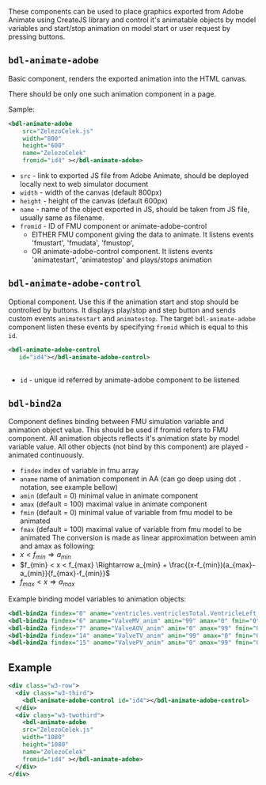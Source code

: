 These components can be used to place graphics exported from Adobe Animate using CreateJS library and control it's animatable objects by model variables and 
start/stop animation on model start or user request by pressing buttons.

## `bdl-animate-adobe`
Basic component, renders the exported animation into the HTML canvas. 

There should be only one such animation component in a page.

Sample:
```xml
<bdl-animate-adobe 
    src="ZelezoCelek.js" 
    width="800"
    height="600"
    name="ZelezoCelek"
    fromid="id4" ></bdl-animate-adobe> 
``` 
* `src` - link to exported JS file from Adobe Animate, should be deployed locally next to web simulator document
* `width` - width of the canvas (default 800px)
* `height` - height of the canvas (default 600px)
* `name` - name of the object exported in JS, should be taken from JS file, usually same as filename. 
* `fromid` - ID of FMU component or animate-adobe-control 
  * EITHER FMU component giving the data to animate. It listens events 'fmustart', 'fmudata', 'fmustop', 
  * OR animate-adobe-control component. It listens events 'animatestart', 'animatestop' and plays/stops animation

## `bdl-animate-adobe-control` 
Optional component. Use this if the animation start and stop should be controlled by buttons.
It displays play/stop and step button and sends custom events `animatestart` and `animatestop`. 
The target `bdl-animate-adobe` component listen these events by specifying `fromid` which is equal to this `id`.
```xml
<bdl-animate-adobe-control
   id="id4"></bdl-animate-adobe-control>
   
```
* `id` - unique id referred by animate-adobe component to be listened

## `bdl-bind2a` 
Component defines binding between FMU simulation variable and animation object value. This should be used if fromid refers to FMU component.
All animation objects reflects it's animation state by model variable value. All other objects (not bind by this component) are played - animated continuously.

* `findex` index of variable in fmu array
* `aname` name of animation component in AA (can go deep using dot `.` notation, see example bellow)
* `amin` (default = 0) minimal value in animate component
* `amax` (default = 100) maximal value in animate component
* `fmin` (default = 0) minimal value of variable from fmu model to be animated
* `fmax` (default = 100) maximal value of variable from fmu model to be animated
The conversion is made as linear approximation between amin and amax as following:
* $x<f_{min} \Rightarrow a_{min}$ 
* $f_{min} < x < f_{max} \Rightarrow a_{min} + \frac{(x-f_{min})(a_{max}-a_{min}}{f_{max}-f_{min}}$
* $f_{max} < x \Rightarrow a_{max}$

Example binding model variables to animation objects:
```xml
<bdl-bind2a findex="0" aname="ventricles.ventriclesTotal.VentricleLeft_anim" amin="100" amax="0" fmin="0.00007" fmax="0.00015"></bdl-bind2a>
<bdl-bind2a findex="6" aname="ValveMV_anim" amin="99" amax="0" fmin="0" fmax="1"></bdl-bind2a>
<bdl-bind2a findex="7" aname="ValveAOV_anim" amin="0" amax="99" fmin="0" fmax="1"></bdl-bind2a>
<bdl-bind2a findex="14" aname="ValveTV_anim" amin="99" amax="0" fmin="0" fmax="1"></bdl-bind2a>
<bdl-bind2a findex="15" aname="ValvePV_anim" amin="0" amax="99" fmin="0" fmax="1"></bdl-bind2a>
```

## Example

```xml
<div class="w3-row">
  <div class="w3-third">
    <bdl-animate-adobe-control id="id4"></bdl-animate-adobe-control>
  </div>
  <div class="w3-twothird">
    <bdl-animate-adobe 
    src="ZelezoCelek.js" 
    width="1080"
    height="1080"
    name="ZelezoCelek"
    fromid="id4" ></bdl-animate-adobe>
  </div>
</div>
```
<div class="w3-row">
  <div class="w3-third">
<bdl-animate-adobe-control id="id4"></bdl-animate-adobe-control>
  </div>
  <div class="w3-twothird">
<bdl-animate-adobe 
    src="ZelezoCelek.js" 
    width="1080"
    height="1080"
    name="ZelezoCelek"
    fromid="id4" ></bdl-animate-adobe>
  </div>
</div>
    

